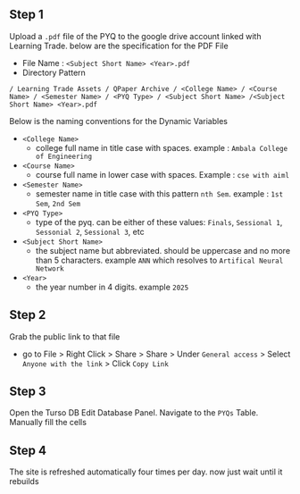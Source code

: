 ## Step 1

Upload a `.pdf` file of the PYQ to the google drive account linked with Learning Trade. below are the specification for the PDF File

- File Name : `<Subject Short Name> <Year>.pdf`
- Directory Pattern

```plain
/ Learning Trade Assets / QPaper Archive / <College Name> / <Course Name> / <Semester Name> / <PYQ Type> / <Subject Short Name> /<Subject Short Name> <Year>.pdf
```

Below is the naming conventions for the Dynamic Variables

- `<College Name>`
  - college full name in title case with spaces. example : `Ambala College of Engineering`
- `<Course Name>`
  - course full name in lower case with spaces. Example : `cse with aiml`
- `<Semester Name>`
  - semester name in title case with this pattern `nth Sem`. example : `1st Sem`, `2nd Sem`
- `<PYQ Type>`
  - type of the pyq. can be either of these values: `Finals`, `Sessional 1`, `Sessonial 2`, `Sessional 3`, etc
- `<Subject Short Name>`
  - the subject name but abbreviated. should be uppercase and no more than 5 characters. example `ANN` which resolves to `Artifical Neural Network`
- `<Year>`
  - the year number in 4 digits. example `2025`

## Step 2

Grab the public link to that file

- go to File > Right Click > Share > Share > Under `General access` > Select `Anyone with the link` > Click `Copy Link`

## Step 3

Open the Turso DB Edit Database Panel. Navigate to the `PYQs` Table. Manually fill the cells

## Step 4

The site is refreshed automatically four times per day. now just wait until it rebuilds
